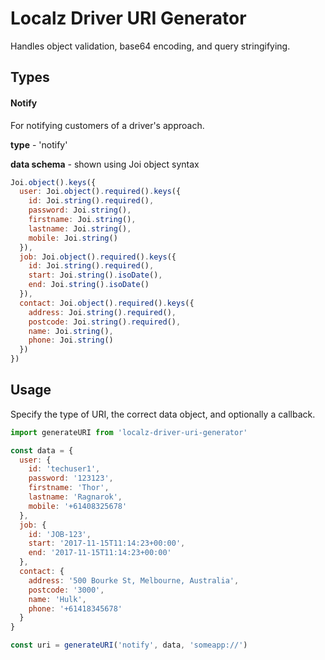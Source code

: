 # Localz Driver URI Generator

Handles object validation, base64 encoding, and query stringifying.

## Types

#### Notify

For notifying customers of a driver's approach.

**type** - 'notify'

**data schema** - shown using Joi object syntax

```javascript
Joi.object().keys({
  user: Joi.object().required().keys({
    id: Joi.string().required(),
    password: Joi.string(),
    firstname: Joi.string(),
    lastname: Joi.string(),
    mobile: Joi.string()
  }),
  job: Joi.object().required().keys({
    id: Joi.string().required(),
    start: Joi.string().isoDate(),
    end: Joi.string().isoDate()
  }),
  contact: Joi.object().required().keys({
    address: Joi.string().required(),
    postcode: Joi.string().required(),
    name: Joi.string(),
    phone: Joi.string()
  })
})
```

## Usage

Specify the type of URI, the correct data object, and optionally a callback.

```javascript
import generateURI from 'localz-driver-uri-generator'

const data = {
  user: {
    id: 'techuser1',
    password: '123123',
    firstname: 'Thor',
    lastname: 'Ragnarok',
    mobile: '+61408325678'
  },
  job: {
    id: 'JOB-123',
    start: '2017-11-15T11:14:23+00:00',
    end: '2017-11-15T11:14:23+00:00'
  },
  contact: {
    address: '500 Bourke St, Melbourne, Australia',
    postcode: '3000',
    name: 'Hulk',
    phone: '+61418345678'
  }
}

const uri = generateURI('notify', data, 'someapp://')
```